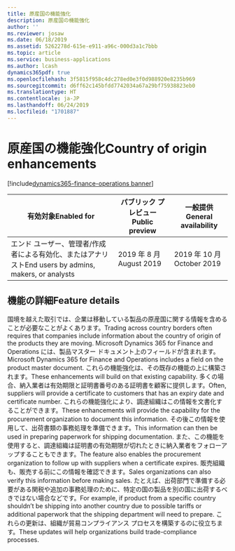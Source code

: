 ```yaml
---
title: 原産国の機能強化
description: 原産国の機能強化
author: ''
ms.reviewer: josaw
ms.date: 06/18/2019
ms.assetid: 5262278d-615e-e911-a96c-000d3a1c7bbb
ms.topic: article
ms.service: business-applications
ms.author: lcash
dynamics365pdf: true
ms.openlocfilehash: 3f5815f958c4dc278ed0e3f0d988920e8235b969
ms.sourcegitcommit: d6ff62c145bfdd7742034a67a29bf75938823eb0
ms.translationtype: HT
ms.contentlocale: ja-JP
ms.lasthandoff: 06/24/2019
ms.locfileid: "1701887"
---
```

# <a name="country-of-origin-enhancements"></a><span data-ttu-id="0beef-103">原産国の機能強化</span><span class="sxs-lookup"><span data-stu-id="0beef-103">Country of origin enhancements</span></span>
[!include[dynamics365-finance-operations banner](../includes/dynamics365-finance-operations.md)]

| <span data-ttu-id="0beef-104">有効対象</span><span class="sxs-lookup"><span data-stu-id="0beef-104">Enabled for</span></span>    |  <span data-ttu-id="0beef-105">パブリック プレビュー</span><span class="sxs-lookup"><span data-stu-id="0beef-105">Public preview</span></span> | <span data-ttu-id="0beef-106">一般提供</span><span class="sxs-lookup"><span data-stu-id="0beef-106">General availability</span></span> | 
| ---------- | ---------- |---------- |
|<span data-ttu-id="0beef-107">エンド ユーザー、管理者/作成者による有効化、またはアナリスト</span><span class="sxs-lookup"><span data-stu-id="0beef-107">End users by admins, makers, or analysts</span></span>|<span data-ttu-id="0beef-108">2019 年 8 月</span><span class="sxs-lookup"><span data-stu-id="0beef-108">August 2019</span></span>| <span data-ttu-id="0beef-109">2019 年 10 月</span><span class="sxs-lookup"><span data-stu-id="0beef-109">October 2019</span></span>|






## <a name="feature-details"></a><span data-ttu-id="0beef-110">機能の詳細</span><span class="sxs-lookup"><span data-stu-id="0beef-110">Feature details</span></span>
<!--feature detail start -->
<span data-ttu-id="0beef-111">国境を越えた取引では、企業は移動している製品の原産国に関する情報を含めることが必要なことがよくあります。</span><span class="sxs-lookup"><span data-stu-id="0beef-111">Trading across country borders often requires that companies include information about the country of origin of the products they are moving.</span></span> <span data-ttu-id="0beef-112">Microsoft Dynamics 365 for Finance and Operations には、製品マスター ドキュメント上のフィールドが含まれます。</span><span class="sxs-lookup"><span data-stu-id="0beef-112">Microsoft Dynamics 365 for Finance and Operations includes a field on the product master document.</span></span> <span data-ttu-id="0beef-113">これらの機能強化は、その既存の機能の上に構築されます。</span><span class="sxs-lookup"><span data-stu-id="0beef-113">These enhancements will build on that existing capability.</span></span> <span data-ttu-id="0beef-114">多くの場合、納入業者は有効期限と証明書番号のある証明書を顧客に提供します。</span><span class="sxs-lookup"><span data-stu-id="0beef-114">Often, suppliers will provide a certificate to customers that has an expiry date and certificate number.</span></span> <span data-ttu-id="0beef-115">これらの機能強化により、調達組織はこの情報を文書化することができます。</span><span class="sxs-lookup"><span data-stu-id="0beef-115">These enhancements will provide the capability for the procurement organization to document this information.</span></span> <span data-ttu-id="0beef-116">その後この情報を使用して、出荷書類の事務処理を準備できます。</span><span class="sxs-lookup"><span data-stu-id="0beef-116">This information can then be used in preparing paperwork for shipping documentation.</span></span> <span data-ttu-id="0beef-117">また、この機能を使用すると、調達組織は証明書の有効期限が切れたときに納入業者をフォローアップすることもできます。</span><span class="sxs-lookup"><span data-stu-id="0beef-117">The feature also enables the procurement organization to follow up with suppliers when a certificate expires.</span></span> <span data-ttu-id="0beef-118">販売組織も、販売する前にこの情報を確認できます。</span><span class="sxs-lookup"><span data-stu-id="0beef-118">Sales organizations can also verify this information before making sales.</span></span> <span data-ttu-id="0beef-119">たとえば、出荷部門で準備する必要がある関税や追加の事務処理のために、特定の国の製品を別の国に出荷するべきではない場合などです。</span><span class="sxs-lookup"><span data-stu-id="0beef-119">For example, if product from a specific country shouldn’t be shipping into another country due to possible tariffs or additional paperwork that the shipping department will need to prepare.</span></span> <span data-ttu-id="0beef-120">これらの更新は、組織が貿易コンプライアンス プロセスを構築するのに役立ちます。</span><span class="sxs-lookup"><span data-stu-id="0beef-120">These updates will help organizations build trade-compliance processes.</span></span>
<!--feature detail end -->











